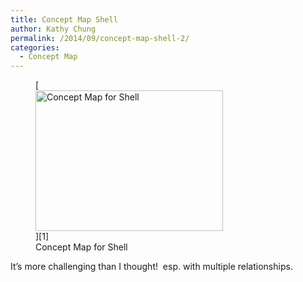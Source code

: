 ```yaml
---
title: Concept Map Shell
author: Kathy Chung
permalink: /2014/09/concept-map-shell-2/
categories:
  - Concept Map
---
```

<figure id="attachment_8727" style="width: 300px;" class="wp-caption alignnone">[<img class="size-medium wp-image-8727" alt="Concept Map for Shell" src="http://teaching.software-carpentry.org/wp-content/uploads/2014/09/Concept_Map_Shell-300x225.jpg" width="300" height="225" />][1]<figcaption class="wp-caption-text">Concept Map for Shell</figcaption></figure> 
It&#8217;s more challenging than I thought!  esp. with multiple relationships.

 [1]: http://teaching.software-carpentry.org/wp-content/uploads/2014/09/Concept_Map_Shell.jpg
